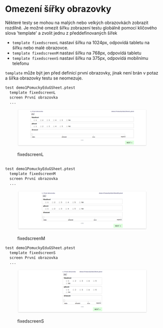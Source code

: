 # Omezení šířky obrazovky

Některé testy se mohou na malých nebo velkých obrazovkách zobrazit rozdílně. Je možné omezit šířku zobrazení testu globálně pomocí klíčového slova 'template' a zvolit jednu z předdefinovaných šířek

* `template fixedscreenL` nastaví šířku na 1024px, odpovídá tabletu na šířku nebo malé obrazovce.
* `template fixedscreenM` nastaví šířku na 768px, odpovídá tabletu
* `template fixedscreenS` nastaví šířku na 375px, odpovídá mobilnímu telefonu

`template` může být jen před definicí první obrazovky, jinak není brán v potaz a šířka obrazovky testu se neomezuje.

```
test demo1PomuckyEduGSheet.ptest
  template fixedscreenL
  screen První obrazovka
  ...
```

<figure><img src="../../.gitbook/assets/image (38).png" alt=""><figcaption><p>fixedscreenL</p></figcaption></figure>

```

test demo1PomuckyEduGSheet.ptest
  template fixedscreenM
  screen První obrazovka
  ...
```

<figure><img src="../../.gitbook/assets/image.png" alt=""><figcaption><p>fixedscreenM</p></figcaption></figure>

```
test demo1PomuckyEduGSheet.ptest
  template fixedscreenS
  screen První obrazovka
  ...
```

<figure><img src="../../.gitbook/assets/image (33).png" alt=""><figcaption><p>fixedscreenS</p></figcaption></figure>
